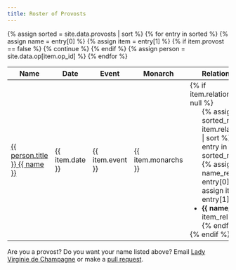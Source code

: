 ```yaml
---
title: Roster of Provosts
---
```


<table class="pure-table pure-table-bordered sortable" width="100%">
<thead>
<tr>
    <th> Name </th>
    <th> Date </th>
    <th> Event </th>
    <th> Monarch </th>
    <th> Relationships </th>
</tr>
</thead>
<tbody>
{% assign sorted = site.data.provosts | sort %}
{% for entry in sorted %}
    {% assign name = entry[0] %}
    {% assign item = entry[1] %}
    {% if item.provost == false %} {% continue %} {% endif %}
    {% assign person = site.data.op[item.op_id] %}
<tr>
    <td> <a href="https://op.atlantia.sca.org/op_ind.php?atlantian_id={{item.op_id}}"> {{ person.title }} {{ name }} </a> </td>
    <td> {{ item.date }} </td>
    <td> {{ item.event }} </td>
    <td> {{ item.monarchs }} </td>
    <td> {% if item.relationships != null %}
        <ul style="margin-top:0; margin-bottom:0;">
        {% assign sorted_rels = item.relationships | sort %}
        {% for entry in sorted_rels %}
            {% assign name_rel = entry[0] %}
            {% assign item_rel = entry[1] %}
            <li> <b> {{ name_rel }} </b> : {{ item_rel }} </li>
        {% endfor %}
        </ul>
        {% endif %}
    </td>
</tr>
{% endfor %}
</tbody>
</table>

Are you a provost?  Do you want your name listed above?  Email [Lady Virginie de Champagne](mailto:vvdelaitre@gmail.com) or make a [pull request](https://github.com/academie-de-espee/academie-de-espee.github.io/pulls).

<script src="/js/sorttable.js"></script>
